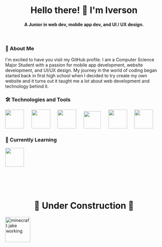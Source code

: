 <h1 align="center">Hello there! 👋 I'm Iverson</h1>
<h4 align="center">A Junior in web dev, mobile app dev, and UI / UX design.</h3>

</br>
<h3>👤 About Me</h3>

I'm excited to have you visit my GitHub profile. I am a Computer Science Major Student with a passion for mobile app development, website development, and UI/UX design. My journey in the world of coding began started back in first high school when I decided to try create my own website and it turns out it taught me a lot about web development and technology behind it.

<h3>🛠️ Technologies and Tools</h3>

<img src="https://github.com/iberso/iberso/assets/74914280/9ad99f05-ac24-4389-b681-e26d2f95a139" height="60">
&nbsp&nbsp&nbsp&nbsp
<img src="https://github.com/iberso/iberso/assets/74914280/0d5c20b5-9f1c-4cc3-a929-6fb011a144e5" height="60">
&nbsp&nbsp&nbsp&nbsp
<img src="https://github.com/iberso/iberso/assets/74914280/a1b77ef2-58c2-4df3-9e7b-b9781114c895" height="60">
&nbsp&nbsp&nbsp&nbsp
<img src="https://github.com/iberso/iberso/assets/74914280/84b40ac0-ef6a-4ce9-a56f-9bdaf6bcb596" height="55">
&nbsp&nbsp&nbsp&nbsp
<img src="https://github.com/iberso/iberso/assets/74914280/5191700b-15c0-4fb2-8ff4-2c65cab4b83c" height="60">
&nbsp&nbsp&nbsp&nbsp
<img src="https://github.com/iberso/iberso/assets/74914280/b139251b-a5b5-482a-a8b6-b1b1449aa6f2" height="60">

<h3>📝 Currently Learning</h3>
<img src="https://github.com/iberso/iberso/assets/74914280/414beeb1-5610-486e-9781-ae12ca432289" height="60">
&nbsp&nbsp&nbsp&nbsp

</br></br></br>
<h1 align="center">🚧 Under Construction 🚧</h1>
<img src="https://media.tenor.com/rEUfrrBlzl4AAAAi/minecraft-adeventure-time.gif" alt="minecraft jake working" height="80" width="80">
<!--
**iberso/iberso** is a ✨ _special_ ✨ repository because its `README.md` (this file) appears on your GitHub profile.

Here are some ideas to get you started:

- 🔭 I’m currently working on ...
- 🌱 I’m currently learning ...
- 👯 I’m looking to collaborate on ...
- 🤔 I’m looking for help with ...
- 💬 Ask me about ...
- 📫 How to reach me: ...
- 😄 Pronouns: ...
- ⚡ Fun fact: ...
-->
